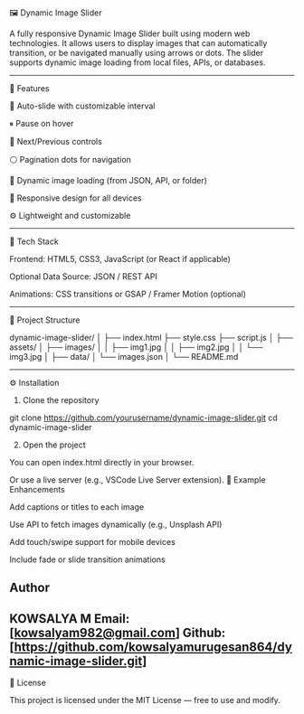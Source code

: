 🖼 Dynamic Image Slider

A fully responsive Dynamic Image Slider built using modern web technologies. It allows users to display images that can automatically transition, or be navigated manually using arrows or dots. The slider supports dynamic image loading from local files, APIs, or databases.


---

🚀 Features

🔁 Auto-slide with customizable interval

⏸ Pause on hover

🧭 Next/Previous controls

⚪ Pagination dots for navigation

🌄 Dynamic image loading (from JSON, API, or folder)

📱 Responsive design for all devices

⚙ Lightweight and customizable



---

🧩 Tech Stack

Frontend: HTML5, CSS3, JavaScript (or React if applicable)

Optional Data Source: JSON / REST API

Animations: CSS transitions or GSAP / Framer Motion (optional)



---

📁 Project Structure

dynamic-image-slider/
│
├── index.html
├── style.css
├── script.js
│
├── assets/
│   ├── images/
│   │   ├── img1.jpg
│   │   ├── img2.jpg
│   │   └── img3.jpg
│
├── data/
│   └── images.json
│
└── README.md


---

⚙ Installation

1. Clone the repository

git clone https://github.com/yourusername/dynamic-image-slider.git
cd dynamic-image-slider


2. Open the project

You can open index.html directly in your browser.

Or use a live server (e.g., VSCode Live Server extension).
🧠 Example Enhancements

Add captions or titles to each image

Use API to fetch images dynamically (e.g., Unsplash API)

Add touch/swipe support for mobile devices

Include fade or slide transition animations


## Author
KOWSALYA M
Email:[kowsalyam982@gmail.com]
Github:[https://github.com/kowsalyamurugesan864/dynamic-image-slider.git]
---

🧾 License

This project is licensed under the MIT License — free to use and modify.
